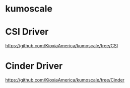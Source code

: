 # kumoscale

# CSI Driver

https://github.com/KioxiaAmerica/kumoscale/tree/CSI


# Cinder Driver

https://github.com/KioxiaAmerica/kumoscale/tree/Cinder
